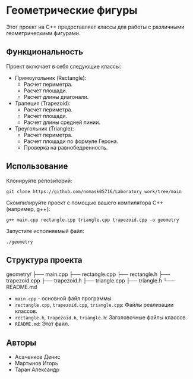 # Геометрические фигуры

Этот проект на C++ предоставляет классы для работы с различными геометрическими фигурами.

## Функциональность

Проект включает в себя следующие классы:

+ Прямоугольник (Rectangle):
  + Расчет периметра.
  + Расчет площади.
  + Расчет длины диагонали.
+ Трапеция (Trapezoid):
  + Расчет периметра.
  + Расчет площади.
  + Расчет длины средней линии.
+ Треугольник (Triangle):
  + Расчет периметра.
  + Расчет площади по формуле Герона.
  + Проверка на равнобедренность.

## Использование

Клонируйте репозиторий:

```
git clone https://github.com/nomask05716/Laboratory_work/tree/main
```
Скомпилируйте проект с помощью вашего компилятора C++ (например, g++):
```
g++ main.cpp rectangle.cpp triangle.cpp trapezoid.cpp -o geometry
```
Запустите исполняемый файл:
```
./geometry
```
## Структура проекта

geometry/ ├── main.cpp ├── rectangle.cpp ├── rectangle.h ├── trapezoid.cpp ├── trapezoid.h ├── triangle.cpp ├── triangle.h └── README.md

+ `main.cpp` - основной файл программы.
+ `rectangle.cpp`, `trapezoid.cpp`, `triangle.cpp`: Файлы реализации классов.
+ `rectangle.h`, `trapezoid.h`, `triangle.h`: Заголовочные файлы классов.
+ `README.md`: Этот файл.
## Авторы

+ Асаченков Денис
+ Мартынов Игорь
+ Таран Александр



